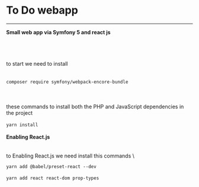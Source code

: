 # **To Do webapp**
-----------
**Small web app via Symfony 5 and react js**
\
\
\
\
\
to start we need to install
\
\
\
`composer require symfony/webpack-encore-bundle`
\
\
\
\
these commands to install both the PHP and JavaScript dependencies in the project
\
\
`yarn install`
\
\
**Enabling React.js**
\
\
\
to Enabling React.js we need install this commands
\

` yarn add @babel/preset-react --dev 
`
\
\
` yarn add react react-dom prop-types
`